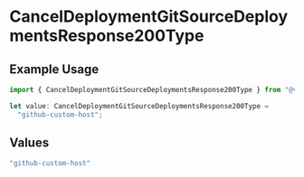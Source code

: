 # CancelDeploymentGitSourceDeploymentsResponse200Type

## Example Usage

```typescript
import { CancelDeploymentGitSourceDeploymentsResponse200Type } from "@vercel/sdk/models/canceldeploymentop.js";

let value: CancelDeploymentGitSourceDeploymentsResponse200Type =
  "github-custom-host";
```

## Values

```typescript
"github-custom-host"
```